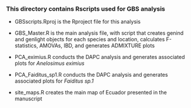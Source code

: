 ### This directory contains Rscripts used for GBS analysis

-   GBSscripts.Rproj is the Rproject file for this analysis

-   GBS_Master.R is the main analysis file, with script that creates genind and genlight objects for each species and location, calculates F-statistics, AMOVAs, IBD, and generates ADMIXTURE plots

-   PCA_eximius.R conducts the DAPC analysis and generates associated plots for *Anelosimus eximius*

-   PCA_Faiditus_sp1.R conducts the DAPC analysis and generates associated plots for *Faiditus sp.1*

-   site_maps.R creates the main map of Ecuador presented in the manuscript
